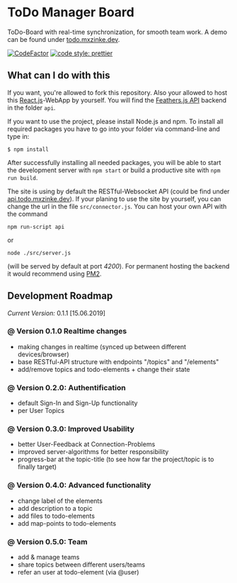 # ToDo Manager Board

ToDo-Board with real-time synchronization, for smooth team work. A demo can be found under [todo.mxzinke.dev](https://todo.mxzinke.dev).

[![CodeFactor](https://www.codefactor.io/repository/github/mxzinke/todo-board-manager/badge)](https://www.codefactor.io/repository/github/mxzinke/todo-board-manager) [![code style: prettier](https://img.shields.io/badge/code_style-prettier-ff69b4.svg?style=flat-square)](https://github.com/prettier/prettier)

## What can I do with this

If you want, you're allowed to fork this repository. Also your allowed to host this [React.js](https://reactjs.org)-WebApp by yourself. You will find the [Feathers.js API](https://feathersjs.com) backend in the folder `api`.

If you want to use the project, please install Node.js and npm. To install all required packages you have to go into your folder via command-line and type in:

```
$ npm install
```

After successfully installing all needed packages, you will be able to start the development server with `npm start` or build a productive site with `npm run build`.

The site is using by default the RESTful-Websocket API (could be find under [api.todo.mxzinke.dev](https://api.todo.mxzinke.dev)). If your planing to use the site by yourself, you can change the url in the file `src/connector.js`. You can host your own API with the command

```
npm run-script api
```

or

```
node ./src/server.js
```

(will be served by default at port _4200_). For permanent hosting the backend it would recommend using [PM2](http://pm2.keymetrics.io).

## Development Roadmap

_Current Version:_ 0.1.1 [15.06.2019]

### @ Version 0.1.0 Realtime changes

- making changes in realtime (synced up between different devices/browser)
- base RESTful-API structure with endpoints "/topics" and "/elements"
- add/remove topics and todo-elements + change their state

### @ Version 0.2.0: Authentification

- default Sign-In and Sign-Up functionality
- per User Topics

### @ Version 0.3.0: Improved Usability

- better User-Feedback at Connection-Problems
- improved server-algorithms for better responsibility
- progress-bar at the topic-title (to see how far the project/topic is to finally target)

### @ Version 0.4.0: Advanced functionality

- change label of the elements
- add description to a topic
- add files to todo-elements
- add map-points to todo-elements

### @ Version 0.5.0: Team

- add & manage teams
- share topics between different users/teams
- refer an user at todo-element (via @user)
